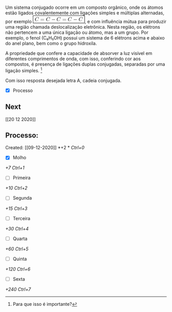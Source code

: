 Um sistema conjugado ocorre em um composto orgânico, onde os átomos estão ligados covalentemente com ligações simples e múltiplas alternadas, por exemplo ![](Imagens/-2053abf5d2fa917d77b06ad25ee18c5138d5f9ad.png),  e com influência mútua para produzir uma região chamada deslocalização eletrônica.
Nesta região, os elétrons não pertencem a uma única ligação ou átomo, mas a um grupo. Por exemplo, o fenol (C₆H₅OH) possui um sistema de 6 elétrons acima e abaixo do anel plano, bem como o grupo hidroxila.

A propriedade que confere a capacidade de absorver a luz visível em diferentes comprimentos de onda, com isso, conferindo cor aos compostos, é presença de ligações duplas conjugadas, separadas por uma ligação simples. [^919785]

[^919785]: Para que isso é importante?

Com isso resposta desejada letra A, cadeia conjugada.

- [x] Processo 

## Next
[[20 12 2020]]
## Processo:
Created: [[09-12-2020]]
*+2 *  *Ctrl+0*
- [x] Molho  

*+7*  *Ctrl+1*

- [ ] Primeira 

*+10*  *Ctrl+2*

- [ ] Segunda

*+15*  *Ctrl+3*

- [ ] Terceira 

*+30*  *Ctrl+4*

- [ ] Quarta 

*+60*  *Ctrl+5*

- [ ] Quinta 

*+120*  *Ctrl+6*

- [ ] Sexta 

*+240*  *Ctrl+7*
